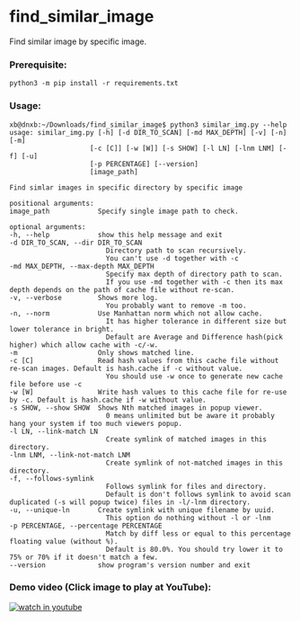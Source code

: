 # find_similar_image
Find similar image by specific image.

### Prerequisite:

    python3 -m pip install -r requirements.txt

### Usage:

    xb@dnxb:~/Downloads/find_similar_image$ python3 similar_img.py --help
    usage: similar_img.py [-h] [-d DIR_TO_SCAN] [-md MAX_DEPTH] [-v] [-n] [-m]
                        [-c [C]] [-w [W]] [-s SHOW] [-l LN] [-lnm LNM] [-f] [-u]
                        [-p PERCENTAGE] [--version]
                        [image_path]

    Find simlar images in specific directory by specific image

    positional arguments:
    image_path            Specify single image path to check.

    optional arguments:
    -h, --help            show this help message and exit
    -d DIR_TO_SCAN, --dir DIR_TO_SCAN
                            Directory path to scan recursively.    
                            You can't use -d together with -c
    -md MAX_DEPTH, --max-depth MAX_DEPTH
                            Specify max depth of directory path to scan.    
                            If you use -md together with -c then its max depth depends on the path of cache file without re-scan.
    -v, --verbose         Shows more log.    
                            You probably want to remove -m too.
    -n, --norm            Use Manhattan norm which not allow cache.    
                            It has higher tolerance in different size but lower tolerance in bright.    
                            Default are Average and Difference hash(pick higher) which allow cache with -c/-w.
    -m                    Only shows matched line.
    -c [C]                Read hash values from this cache file without re-scan images. Default is hash.cache if -c without value.    
                            You should use -w once to generate new cache file before use -c
    -w [W]                Write hash values to this cache file for re-use by -c. Default is hash.cache if -w without value.
    -s SHOW, --show SHOW  Shows Nth matched images in popup viewer.    
                            0 means unlimited but be aware it probably hang your system if too much viewers popup.
    -l LN, --link-match LN
                            Create symlink of matched images in this directory.
    -lnm LNM, --link-not-match LNM
                            Create symlink of not-matched images in this directory.
    -f, --follows-symlink
                            Follows symlink for files and directory.    
                            Default is don't follows symlink to avoid scan duplicated (-s will popup twice) files in -l/-lnm directory.
    -u, --unique-ln       Create symlink with unique filename by uuid.    
                            This option do nothing without -l or -lnm
    -p PERCENTAGE, --percentage PERCENTAGE
                            Match by diff less or equal to this percentage floating value (without %).    
                            Default is 80.0%. You should try lower it to 75% or 70% if it doesn't match a few.
    --version             show program's version number and exit

### Demo video (Click image to play at YouTube):

[![watch in youtube](https://i.ytimg.com/vi/myMZCLCAcu0/hqdefault.jpg)](https://www.youtube.com/watch?v=myMZCLCAcu0 "Find similar image")
